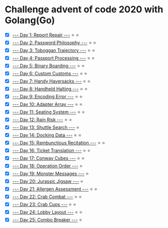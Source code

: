 # Challenge advent of code 2020 with Golang(Go)

- [x] [--- Day 1: Report Repair ---](https://adventofcode.com/2020/day/1) :star: :star:
- [x] [--- Day 2: Password Philosophy ---](https://adventofcode.com/2020/day/2) :star: :star:
- [x] [--- Day 3: Toboggan Trajectory ---](https://adventofcode.com/2020/day/3) :star: :star:
- [x] [--- Day 4: Passport Processing ---](https://adventofcode.com/2020/day/4) :star: :star:
- [x] [--- Day 5: Binary Boarding ---](https://adventofcode.com/2020/day/5) :star: :star:
- [x] [--- Day 6: Custom Customs ---](https://adventofcode.com/2020/day/6) :star: :star:
- [x] [--- Day 7: Handy Haversacks ---](https://adventofcode.com/2020/day/7) :star: :star:
- [x] [--- Day 8: Handheld Halting ---](https://adventofcode.com/2020/day/8) :star: :star:
- [x] [--- Day 9: Encoding Error ---](https://adventofcode.com/2020/day/9) :star: :star:
- [x] [--- Day 10: Adapter Array ---](https://adventofcode.com/2020/day/10) :star: :star:
- [x] [--- Day 11: Seating System ---](https://adventofcode.com/2020/day/11) :star: :star:
- [x] [--- Day 12: Rain Risk ---](https://adventofcode.com/2020/day/12) :star: :star:
- [x] [--- Day 13: Shuttle Search ---](https://adventofcode.com/2020/day/13) :star:
- [x] [--- Day 14: Docking Data ---](https://adventofcode.com/2020/day/14) :star: :star:
- [x] [--- Day 15: Rambunctious Recitation ---](https://adventofcode.com/2020/day/15) :star: :star:
- [x] [--- Day 16: Ticket Translation ---](https://adventofcode.com/2020/day/16) :star: :star:
- [x] [--- Day 17: Conway Cubes ---](https://adventofcode.com/2020/day/17) :star: :star:
- [x] [--- Day 18: Operation Order ---](https://adventofcode.com/2020/day/18) :star:
- [x] [--- Day 19: Monster Messages ---](https://adventofcode.com/2020/day/19) :star:
- [x] [--- Day 20: Jurassic Jigsaw ---](https://adventofcode.com/2020/day/20) :star:
- [x] [--- Day 21: Allergen Assessment ---](https://adventofcode.com/2020/day/21) :star: :star:
- [x] [--- Day 22: Crab Combat ---](https://adventofcode.com/2020/day/22) :star: :star:
- [x] [--- Day 23: Crab Cups ---](https://adventofcode.com/2020/day/23) :star: :star:
- [x] [--- Day 24: Lobby Layout ---](https://adventofcode.com/2020/day/24) :star: :star:
- [x] [--- Day 25: Combo Breaker ---](https://adventofcode.com/2020/day/25) :star:

